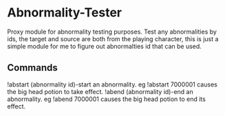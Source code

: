 # Abnormality-Tester
Proxy module for abnormality testing purposes. Test any abnormalities by ids, the target and source are both from the playing character, this is just a simple module for me to figure out abnormalties id that can be used.

## Commands
!abstart (abnormality id)-start an abnormality. eg !abstart 7000001 causes the big head potion to take effect.
!abend (abnormality id)-end an abnormality.  eg !abend 7000001 causes the big head potion to end its effect.
